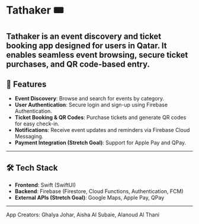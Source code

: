 # Tathaker 🎟️  
Tathaker is an event discovery and ticket booking app designed for users in Qatar. It enables seamless event browsing, secure ticket purchases, and QR code-based entry.  
----
## 🚀 Features  
- **Event Discovery**: Browse and search for events by category.  
- **User Authentication**: Secure login and sign-up using Firebase Authentication.  
- **Ticket Booking & QR Codes**: Purchase tickets and generate QR codes for easy check-in.  
- **Notifications**: Receive event updates and reminders via Firebase Cloud Messaging.  
- **Payment Integration (Stretch Goal)**: Support for Apple Pay and QPay.  
----
## 🛠️ Tech Stack  
- **Frontend**: Swift (SwiftUI)  
- **Backend**: Firebase (Firestore, Cloud Functions, Authentication, FCM)  
- **External APIs (Stretch Goal)**: Google Maps, Apple Pay, QPay
----
App Creators: Ghalya Johar, Aisha Al Subaie, Alanoud Al Thani
